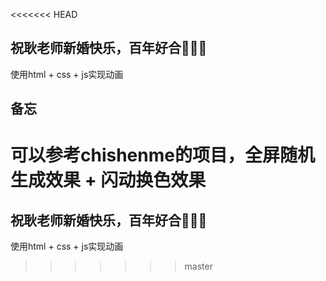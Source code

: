 <<<<<<< HEAD
## 祝耿老师新婚快乐，百年好合🎇🎇🎇

使用html + css + js实现动画



## 备忘

可以参考chishenme的项目，全屏随机生成效果 + 闪动换色效果
=======
## 祝耿老师新婚快乐，百年好合🎇🎇🎇

使用html + css + js实现动画
>>>>>>> master
